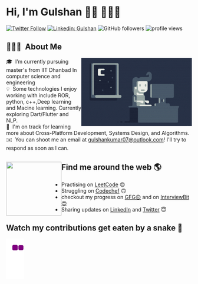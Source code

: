 
# Hi, I'm Gulshan 👋🏾 👩🏾‍💻

[![Twitter Follow](https://img.shields.io/twitter/follow/Gulshan__1?label=Follow)](https://twitter.com/intent/follow?screen_name=Gulshan__1)
[![Linkedin: Gulshan](https://img.shields.io/badge/-Gulshan-blue?style=flat-square&logo=Linkedin&logoColor=white&link=https://www.linkedin.com/in/gulshan-kumar-07/)](https://www.linkedin.com/in/gulshan-kumar-07/)
![GitHub followers](https://img.shields.io/github/followers/GulshanKumar0?label=Follow&style=social)
<img alt = "profile views" src="https://komarev.com/ghpvc/?username=GulshanKumar0&color=brightgreen">  


## 👨🏻‍💻 &nbsp;About Me

<img alt="Night Coding" src="https://raw.githubusercontent.com/AVS1508/AVS1508/master/assets/Night-Coding.gif" align="right"/>

🎓 &nbsp;I’m currently pursuing master's from IIT Dhanbad In computer science and engineering\
💡 &nbsp;Some technologies I enjoy working with include ROR, python, c++,Deep learning and Macine learning. Currently exploring Dart/Flutter and NLP.\
🌱 &nbsp;I'm on track for learning more about Cross-Platform Development, Systems Design, and Algorithms.\
✉️ &nbsp;You can shoot me an email at gulshankumar07@outlook.com! I'll try to respond as soon as I can.



## Find me around the web 🌎 <a href="https://www.linkedin.com/in/gulshan-kumar-07/"><img align="left" width="150" height="146" src="https://github.com/M0nica/M0nica/blob/main/octomonica/m0nica-octocat-rotating.gif?raw=true"></a>
- Practising on <a href="https://leetcode.com/rk930344/">LeetCode</a> 😍
- Struggling on <a href="https://www.codechef.com/users/gulshan07">Codechef</a> 🙃
- checkout my progress on <a href="https://auth.geeksforgeeks.org/user/rk930344/">GFG🙃</a> and on <a href="https://www.interviewbit.com/profile/gulshan-kumar_432">InterviewBit😍</a>
- Sharing updates on <a href="https://www.linkedin.com/in/gulshan-kumar-07/">LinkedIn</a> and <a href="https://twitter.com/Gulshan__1">Twitter</a> 😇

## Watch my contributions get eaten by a snake 🐍
![snake gif](https://github.com/GulshanKumar0/GulshanKumar0/blob/output/github-contribution-grid-snake.gif)
